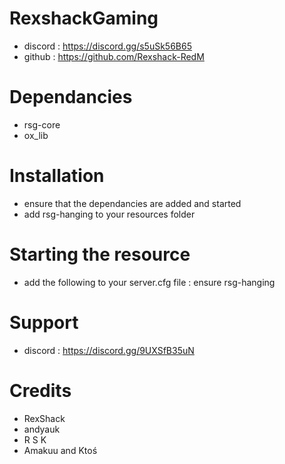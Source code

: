 # RexshackGaming

- discord : https://discord.gg/s5uSk56B65
- github : https://github.com/Rexshack-RedM

# Dependancies

- rsg-core
- ox_lib

# Installation
- ensure that the dependancies are added and started
- add rsg-hanging to your resources folder

# Starting the resource
- add the following to your server.cfg file : ensure rsg-hanging

# Support
- discord : https://discord.gg/9UXSfB35uN

# Credits

- RexShack
- andyauk
- R S K
- Amakuu and Ktoś